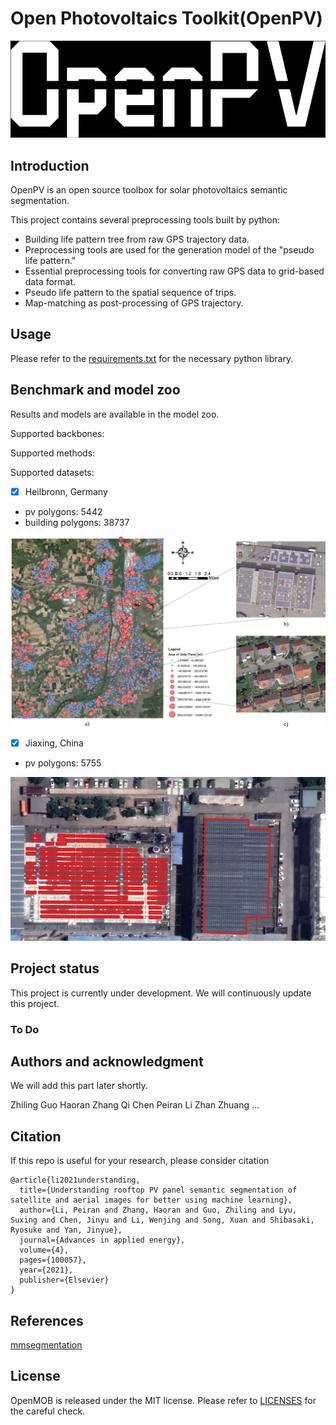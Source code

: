 # Open Photovoltaics Toolkit(OpenPV)

![openpv](/features/openpv.jpg)

## Introduction

OpenPV is an open source toolbox for solar photovoltaics semantic segmentation.









This project contains several preprocessing tools built by python:

* Building life pattern tree from raw GPS trajectory data.
* Preprocessing tools are used for the generation model of the "pseudo life pattern." 
* Essential preprocessing tools for converting raw GPS data to grid-based data format.
* Pseudo life pattern to the spatial sequence of trips.
* Map-matching as post-processing of GPS trajectory.


## Usage
Please refer to the [requirements.txt](requirements.txt) for the necessary python library.

## Benchmark and model zoo

Results and models are available in the model zoo.

Supported backbones:

Supported methods:

Supported datasets:

- [x] Heilbronn, Germany

- pv polygons: 5442
- building polygons: 38737

![openpv](/features/dataset_Heilbronn.jpg)

- [x] Jiaxing, China

- pv polygons: 5755

![openpv](/features/dataset_Jiaxing.png)







## Project status

This project is currently under development. We will continuously update this project.

### To Do



## Authors and acknowledgment

We will add this part later shortly.

Zhiling Guo
Haoran Zhang
Qi Chen
Peiran Li
Zhan Zhuang
...

## Citation

If this repo is useful for your research, please consider citation

```
@article{li2021understanding,
  title={Understanding rooftop PV panel semantic segmentation of satellite and aerial images for better using machine learning},
  author={Li, Peiran and Zhang, Haoran and Guo, Zhiling and Lyu, Suxing and Chen, Jinyu and Li, Wenjing and Song, Xuan and Shibasaki, Ryosuke and Yan, Jinyue},
  journal={Advances in applied energy},
  volume={4},
  pages={100057},
  year={2021},
  publisher={Elsevier}
}
```



## References

[mmsegmentation](https://github.com/open-mmlab/mmsegmentation)



## License

OpenMOB is released under the MIT license. Please refer to [LICENSES](LICENSE) for the careful check.